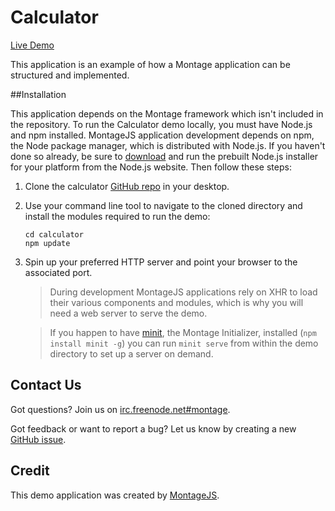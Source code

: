 Calculator
===============

[Live Demo](http://montagejs.org/apps/calculator/)

This application is an example of how a Montage application can be structured and implemented.

##Installation

This application depends on the Montage framework which isn't included in the repository. To run the Calculator demo locally, you must have Node.js and npm installed. MontageJS application development depends on npm, the Node package manager, which is distributed with Node.js. If you haven't done so already, be sure to [download](http://nodejs.org/download/) and run the prebuilt Node.js installer for your platform from the Node.js website. Then follow these steps:

1. Clone the calculator [GitHub repo](https://github.com/montagejs/calculator) in your desktop.

2. Use your command line tool to navigate to the cloned directory and install the modules required to run the demo:
        
   ```
   cd calculator
   npm update
   ```
    
3. Spin up your preferred HTTP server and point your browser to the associated port.

    > During development MontageJS applications rely on XHR to load their various components and modules, which is why you will need a web server to serve the demo.

    > If you happen to have [minit](https://github.com/montagejs/minit), the Montage Initializer, installed (`npm install minit -g`) you can run `minit serve` from within the demo directory to set up a server on demand.

## Contact Us

Got questions? Join us on [irc.freenode.net#montage](http://webchat.freenode.net/?channels=montage).

Got feedback or want to report a bug? Let us know by creating a new [GitHub issue](https://github.com/montagejs/calculator).

## Credit

This demo application was created by [MontageJS](http://montagejs.org).


